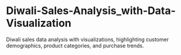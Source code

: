 # Diwali-Sales-Analysis_with-Data-Visualization
Diwali sales data analysis with visualizations, highlighting customer demographics, product categories, and purchase trends.
